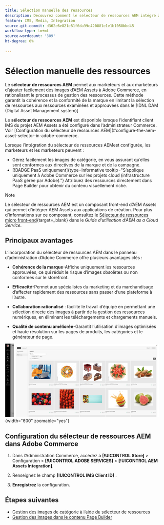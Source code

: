 ```yaml
---
title: Sélection manuelle des ressources
description: Découvrez comment le sélecteur de ressources AEM intégré à l’administration Commerce permet aux marketeurs et aux marketeurs d’ajouter facilement des images d’AEM Assets à Adobe Commerce, en rationalisant la gestion des ressources.
feature: CMS, Media, Integration
source-git-commit: d362e6e821e81f6da99c420881e1e1b1058bbd45
workflow-type: tm+mt
source-wordcount: '309'
ht-degree: 0%

---
```


# Sélection manuelle des ressources

Le **sélecteur de ressources AEM** permet aux marketeurs et aux marketeurs d’ajouter facilement des images d’AEM Assets à Adobe Commerce, en rationalisant le processus de gestion des ressources. Cette méthode garantit la cohérence et la conformité de la marque en limitant la sélection de ressources aux ressources examinées et approuvées dans le [!DNL DAM (Digital Asset Management system)].

Le **sélecteur de ressources AEM** est disponible lorsque l’identifiant client IMS du projet AEM Assets a été configuré dans l’administrateur Commerce. Voir [Configuration du sélecteur de ressources AEM]&#x200B;(#configure-the-aem-asset-selector-in-adobe-commerce.

Lorsque l’intégration du sélecteur de ressources AEM **&#x200B;**&#x200B;est configurée, les marketeurs et les marketeurs peuvent :

* Gérez facilement les images de catégorie, en vous assurant qu’elles sont conformes aux directives de la marque et de la campagne.
* [!BADGE PaaS uniquement]{type=Informative tooltip="S’applique uniquement à Adobe Commerce sur les projets cloud (infrastructure PaaS gérée par Adobe)."} Attribuez des ressources directement dans Page Builder pour obtenir du contenu visuellement riche.

>[!NOTE]
>
> Le sélecteur de ressources AEM est un composant front-end d’AEM Assets qui permet d’intégrer AEM Assets aux applications de création. Pour plus d’informations sur ce composant, consultez le [Sélecteur de ressources micro front-end](https://experienceleague.adobe.com/fr/docs/experience-manager-cloud-service/content/assets/manage/asset-selector/overview-asset-selector){target=_blank} dans le *Guide d’utilisation d’AEM as a Cloud Service*.

## Principaux avantages

L’incorporation du sélecteur de ressources AEM dans le panneau d’administration d’Adobe Commerce offre plusieurs avantages clés :

* **Cohérence de la marque**-Affiche uniquement les ressources approuvées, ce qui réduit le risque d’images obsolètes ou non conformes sur le storefront.

* **Efficacité**-Permet aux spécialistes du marketing et du marchandisage d’affecter rapidement des ressources sans passer d’une plateforme à l’autre.

* **Collaboration rationalisé** : facilite le travail d’équipe en permettant une sélection directe des images à partir de la gestion des ressources numériques, en éliminant les téléchargements et chargements manuels.

* **Qualité de contenu améliorée**-Garantit l’utilisation d’images optimisées et haute résolution sur les pages de produits, les catégories et le générateur de page.

![ Sélecteur de ressources ](../assets/asset-selector.png){width="600" zoomable="yes"}

## Configuration du sélecteur de ressources AEM dans Adobe Commerce

1. Dans l’Administration Commerce, accédez à **[!UICONTROL Store]** > Configuration > **[!UICONTROL ADOBE SERVICES]** > **[!UICONTROL AEM Assets Integration]**.

1. Renseignez le champ **[!UICONTROL IMS Client ID]** .

1. **Enregistrez** la configuration.

## Étapes suivantes

* [Gestion des images de catégorie à l’aide du sélecteur de ressources](../manage-assets.md#category-images)
* [Gestion des images dans le contenu Page Builder](../manage-assets.md#using-aem-asset-selector-in-page-builder)
